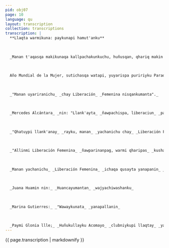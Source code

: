 ```yaml
---
pid: obj07
page: 10
language: qu
layout: transcription
collection: transcriptions
transcription: |
  **Llaqta warmikuna: paykunapi hamut'anku**
  
  
  
  _Manan t'aqasqa makikunaqa kallpachakunkuchu, huñusqan, qhariq makin kanan, qhariq makin_ _wan huñukunan, llaqtaq makin paqarinanpaq._
  
  
  
  Año Mundial de la Mujer, sutichasqa watapi, yuyarispa puririyku Parada qhatupi, kay Lima llaqtanchispi kunan p’unchay, Intichay p’unchaypi, chunka kinsayuq p’unchay, Hawk’ay Kusi Killapi. Kay tapuyniykupitaq riqsiytan munashayku, imaynatas llaqta warmikuna yuyaychanku chaninchasqa watankuta, imaynatas sunqun ukhupi kuskachakunku Liberación de la Mujer nisqankuwan, chayman hina paykunapas kusata kawsayninkuta tarinankupaq. Yachasqanchis hina Gobierno Revolucionario de las Fuerza Armada llaqtanchismanta kamachikamunku, kay wata qallarisqanchis, warmi unanchayukunanpag "Año de la Mujer" nisqankuwan, hinaman manaña warmimanpis rimayninkupi, nitaqmi chaninchayninta t'ustuchinankupaq, chay hunt’akunanpaqtaq imaymana huñunakuyta ñawpachin ACOMUJ organisasiun hina, llapa kampisina warmikunapaq, kikinllantaqmi imaymana ruwasqankutapis kallpachayuspa, artesanía rikusqanchis hina. Rikusqanchis hina, kikinllantaqmi kay Lima llaqtapi ñawpachinkuña hatun huñunakuyta warmikuna Revuluciun Peruanawan kuskachakunankupaq, qispichiyninpi llapa qhari runakunawan, huj sunqu umalla llank’ayninkutapis allinta saminchayunankupaq. Chay rayku, ñuqaykupis Cronicawan mit'ali qilqamanta pacha, mast'ariyku llapa llaqta warmikunaman, yuyay yanapayniykuta, musuq kawsay tarpanachis kama manan paykunallapaqchu aswancha llapallantukuy llaqtanchispaq, hina musuq p’unchay wawanchispaq paqarinanpaq. Hina qallarispataq rantikuy qhatupi sayachiyku Juana Huamán Colé mamata paytan tapuyku imata hamut'an Liberación Femenina nisqankumanta, chayta munayku uyarikuyta Cronicawan mit'ali qilqapaqmi. Chayna qallarispataq kay maman sumaqllata tapukuyniman rimayninpi kutichiwanku "ari uyarirani teievisiunpi rimasqankuta chay Liberación Femenina nisqankumanta, ichaqa manan yachanichu, nitaqmi yachachiwankuchu, pimanta liberakusunchis chayta, wasiypiqa allinllanta tiyakuyku llapa familapis llank’aynillamanta kawsakunku, ñuqataq wasillaypi qhipani paykunapaqwayk uspa, chay paqmi wajyachiwasqaku familiaykuna Huancayumanta pacha, allinllanta tiyakuyku, qilqaykichispi sutiypi napaypuwaychis famillaykunata Huancayu llaqtapi, chayllata mañakuni". Astawanmi tapuyta munarayku kay mamanan paiqa huwanka rimanan ibatiynmancnu manan allintachu yachani cnay nborciunmanta, disculpaywankichis nispa. Cronicawan rimariyta maskaspa puriyku kumpaywan, Julia Huamán Cervantes qaramanta imaymana ruway qhatunta, chaypi kikinllantaqmi tapuyku imatas yuyaychan Liberación Femenina radiupi rimasqankumanta. Kay mama niwallankutaqmi manan yachanichu chay qilqa kamachikuymanta, llank'akunillan qusayta yanapanaypaq, tawananwawaykunapis, paykunapaq mikhunata mashkanayku, suqta watamanña rishayku Limallaqtapi tiyasqayku, hinaman hujmanta yuyaychiyku tapurisqaykumanta niwallankutaq chay rimawasqay kimanta, amalla qunqawachunku Dios taytanchis allin kawsay tarinanchiskama. "Liberación Femeninamanta manan yachanichu nitaqmi hayk’aqpis yuyariranichu chaytaqa, ñuqayku warmi qhari llaqtamasi purallahuñunakuyku, La Campiña distritupi, chaypin yuyaychayku imaynatas yanapanayku llaqtaykuta Club Acomayo qispichisqaykupi, hinallataq q’uchu rikuyku llaqtaykuq waynuchakunawan, sapa killa iskay kutita huñunakuyku, hinatan rimapaywanchis Gloria llla Godoy sipas. Tapukullaykutaqmi María Huamaní Macha ca sipasman, rimayninpitag kikinllantaqmi
  
  
  
  _"Manan uyariranichu_ _chay Liberación_ _Femenina nisqankumanta"._
  
  
  
  _Mercedes Alcántara_ _nin: "Llank'ayta_ _ñawpachispa, liberaciun_ _paqarinanmi"._
  
  
  
  _"Qhatuypi llank'anay_ _rayku, manan_ _yachanichu chay_ _Liberación Femenina_ _nisqankumanta._
  
  
  
  _"Allinmi Liberación Femenina_ _ñawparinanpag, warmi qharipas_ _kushachakunankun, sichus_ _allin kawsayta munanku_ _chayqa Hinata_ _niwanchis Lusa_ _Gonrales Dueñas._
  
  
  
  _Manan yachanichu_ _Liberación Femenina_ _ichaqa qusayta yanapanin_ _llank’asqaywan hinatan_ _Julia Huaman nin_
  
  
  
  _Juana Huamin nin:_ _Huancayumantan_ _wajyachiwashanku_
  
  
  
  _Marina Gutierres:_ _"Wawaykunata_ _yanapallanin_
  
  
  
  _Paymi Glonia llle;_ _Huñukullayku Acomayo_ _clubniykupi llaqtay_ _yanapanayku rayku_ _cra'ispan nipas_
---
```


{{ page.transcription | markdownify }}
